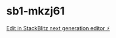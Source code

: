 # sb1-mkzj61

[Edit in StackBlitz next generation editor ⚡️](https://stackblitz.com/~/github.com/RonaldoJa/sb1-mkzj61)